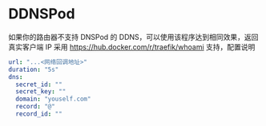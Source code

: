 # DDNSPod

如果你的路由器不支持 DNSPod 的 DDNS，可以使用该程序达到相同效果，返回真实客户端 IP
采用 https://hub.docker.com/r/traefik/whoami 支持，配置说明

```yaml
url: "...<网络回调地址>"
duration: "5s"
dns:
  secret_id: ""
  secret_key: ""
  domain: "youself.com"
  record: "@"
  record_id: ""
```
